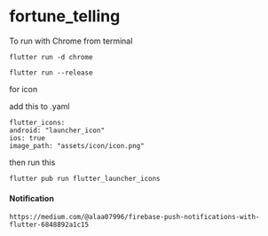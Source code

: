 # fortune_telling

To run with Chrome from terminal 
        
    flutter run -d chrome

    flutter run --release 

for icon

add this to .yaml

    flutter_icons:
    android: "launcher_icon"
    ios: true
    image_path: "assets/icon/icon.png"

then run this 

    flutter pub run flutter_launcher_icons 

#### Notification 

    https://medium.com/@alaa07996/firebase-push-notifications-with-flutter-6848892a1c15
